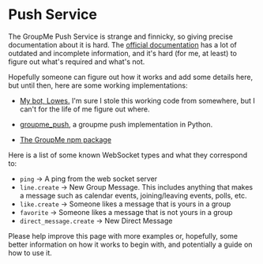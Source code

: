 # Push Service

The GroupMe Push Service is strange and finnicky, so giving precise documentation about it is hard.
The [official documentation](https://dev.groupme.com/tutorials/push) has a lot of outdated and incomplete information,
and it's hard (for me, at least) to figure out what's required and what's not.

Hopefully someone can figure out how it works and add some details here, but until then, here are some working
implementations:

* [My bot, Lowes.](https://github.com/2CATteam/gmuserbot/blob/master/bot.js) I'm sure I stole this working code from
  somewhere, but I can't for the life of me figure out where.

* [groupme_push](https://github.com/cuuush/groupme-push), a groupme push implementation in Python. 

* [The GroupMe npm package](https://github.com/njoubert/node-groupme/blob/master/lib/IncomingStream.js)

Here is a list of some known WebSocket types and what they correspond to:

* `ping` -> A ping from the web socket server
* `line.create` -> New Group Message. This includes anything that makes a message such as calendar events,
  joining/leaving events, polls, etc.
* `like.create` -> Someone likes a message that is yours in a group
* `favorite` -> Someone likes a message that is not yours in a group
* `direct_message.create` -> New Direct Message

Please help improve this page with more examples or, hopefully, some better information on how it works to begin with,
and potentially a guide on how to use it.
